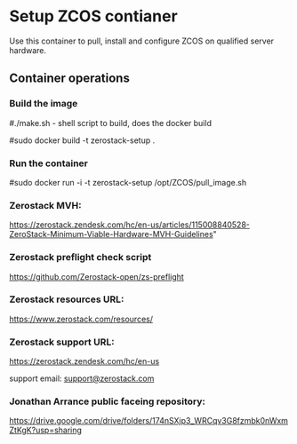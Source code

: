 # Setup ZCOS contianer

Use this container to pull, install and configure ZCOS on qualified server hardware.

## Container operations
### Build the image
#./make.sh - shell script to build, does the docker build

#sudo docker build -t zerostack-setup .

### Run the container
#sudo docker run -i -t zerostack-setup /opt/ZCOS/pull_image.sh

### Zerostack MVH:
https://zerostack.zendesk.com/hc/en-us/articles/115008840528-ZeroStack-Minimum-Viable-Hardware-MVH-Guidelines"

### Zerostack preflight check script
https://github.com/Zerostack-open/zs-preflight

### Zerostack resources URL:
https://www.zerostack.com/resources/

### Zerostack support URL:
https://zerostack.zendesk.com/hc/en-us

support email: support@zerostack.com

### Jonathan Arrance public faceing repository:
https://drive.google.com/drive/folders/174nSXjp3_WRCqv3G8fzmbk0nWxmZtKgK?usp=sharing